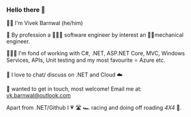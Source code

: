 ### Hello there 👋

👋🏻 I'm Vivek Barnwal (he/him)

🎯 By profession a 👨🏻‍💻 software engineer by interest an 🦾🦿mechanical engineer.

🧔🏻‍♂️ I'm fond of working with C#, .NET, ASP.NET Core, MVC, Windows Services, APIs, Unit testing and my most favourite ⭐ Azure etc.

💬 I love to chat/ discuss on .NET and Cloud ☁️

📧 wanted to get in touch, most welcome! Email me at: vk.barnwal@outlook.com

Apart from .NET/Github I 💗 🛣️ 🏎️ racing and doing off roading _4X4_ 🚙.


<!--
**barnwalv/barnwalv** is a ✨ _special_ ✨ repository because its `README.md` (this file) appears on your GitHub profile.

Here are some ideas to get you started:

- 🔭 I’m currently working on ...
- 🌱 I’m currently learning ...
- 👯 I’m looking to collaborate on ...
- 🤔 I’m looking for help with ...
- 💬 Ask me about ...
- 📫 How to reach me: ...
- 😄 Pronouns: ...
- ⚡ Fun fact: ...
-->
